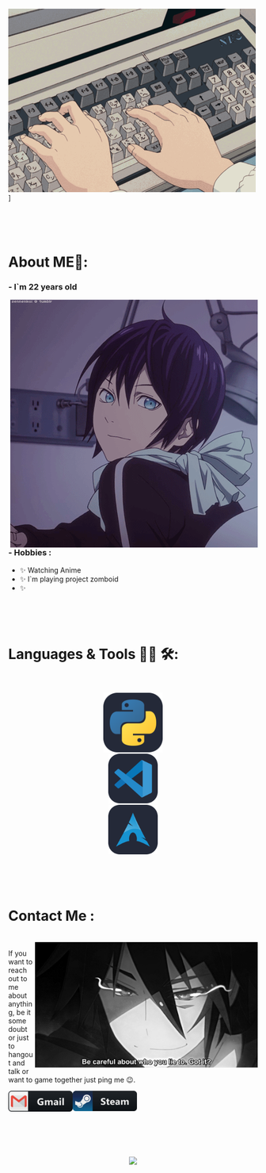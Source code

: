 ![Header](https://github.com/kreofox/kreofox/blob/main/assets/6vIk.gif)]


</br>
</br>
</br>

# About ME💬:

### - I`m 22 years old  

<img hight="400" width="500" alt="GIF" align="right" src='https://github.com/kreofox/kreofox/blob/main/assets/13626.gif' > 

### - Hobbies :
- ✨ Watching Anime
- ✨ I`m playing project zomboid
- ✨ 

</br>
</br>
</br>

# Languages & Tools 👨‍💻 🛠:
</br>

<p align="center">

<img src="https://github.com/kreofox/kreofox/blob/main/assets/icons/Python-Dark.svg" alt="python" width="120" hight="50">
</br>
<img src="https://github.com/kreofox/kreofox/blob/main/assets/icons/VSCode-Dark.svg" alt="visualstudio_code" width="100" hight="50">
</br>
<img src="https://github.com/kreofox/kreofox/blob/main/assets/icons/Arch-Dark.svg" alt="Arch-Dark" width="100" hight="50">
</p>
</br>
</br>
</br>


# Contact Me :

<p>
 </br>

<img hight="320" width="450" align="right" alt="GIF" src="https://github.com/kreofox/kreofox/blob/main/assets/93195.gif">


If you want to reach out to me about anything, be it some doubt or just to hangout and talk or want to game together just ping me 😉.

<a href="timirdejii8@gmail.com">
    <img align="left" alt="Gmail" width="130" hight="100" src="https://github.com/kreofox/kreofox/blob/main/assets/icons/gmail.png" />
</a>
<a href="https://steamcommunity.com/profiles/76561198274890530/">
    <img align="left" alt="Steam" width="130" hight="100" src="https://github.com/kreofox/kreofox/blob/main/assets/icons/steam.png" />
</a>
 </p>


</br>
</br>
</br>
</br>
</br>
</br>
</br>





<p align="center" >  
  <a href="https://github.com/anuraghazra/github-readme-stats"> 
<img  src="https://github-readme-stats.vercel.app/api?username=kreofox&&show_icons=true&theme=radical"/>
  </a>
  </p>
